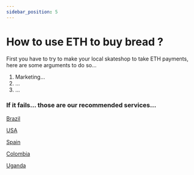 ```yaml
---
sidebar_position: 5
---
```


# How to use ETH to buy bread ? 

First you have to try to make your local skateshop to take ETH payments, here are some arguments to do so… 

1. Marketing… 
2. …
3. … 

### If it fails… those are our recommended services…

[Brazil](https://www.notion.so/Brazil-948c83a47a1e46c9b03f9b0c52803131)

[USA](https://www.notion.so/USA-5e94cb604a024d778adc2607710f4095)

[Spain](https://www.notion.so/Spain-91e04fc8b82a47e185f3a105b929e74c)

[Colombia](https://www.notion.so/Colombia-320b4a71b0d04d6781ef40c2d7906831)

[Uganda](https://www.notion.so/Uganda-a0a200173d8a485ba0aff25483933e8d)